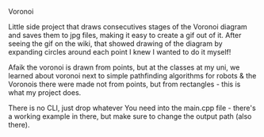 Voronoi

Little side project that draws consecutives stages of the Voronoi diagram and saves them to jpg files, making it easy to create a gif out of it.
After seeing the gif on the wiki, that showed drawing of the diagram by expanding circles around each point I knew I wanted to do it myself!

Afaik the voronoi is drawn from points, but at the classes at my uni, we learned about voronoi next to simple pathfinding algorithms for robots & the Voronois there were made not from points, but from rectangles - this is what my project does.

There is no CLI, just drop whatever You need into the main.cpp file - there's a working example in there, but make sure to change the output path (also there).